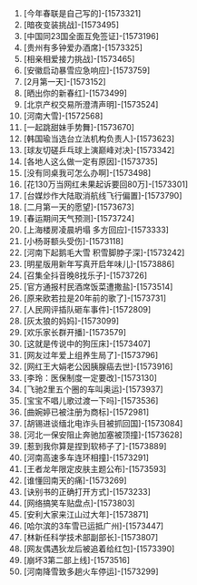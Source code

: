 
1. [今年春联是自己写的]-[1573321]
1. [暗夜变装挑战]-[1573495]
1. [中国同23国全面互免签证]-[1573196]
1. [贵州有多钟爱办酒席]-[1573325]
1. [相亲相爱接力挑战]-[1573465]
1. [安徽启动暴雪应急响应]-[1573759]
1. [2月第一天]-[1573152]
1. [晒出你的新春红]-[1573499]
1. [北京产权交易所澄清声明]-[1573524]
1. [河南大雪]-[1572568]
1. [一起跳甜妹手势舞]-[1573670]
1. [韩国瑜当选台立法机构负责人]-[1573623]
1. [球友切磋乒乓球上演巅峰对决]-[1573342]
1. [各地人这么做一定有原因]-[1573735]
1. [没有同桌我可怎么办啊]-[1573498]
1. [花130万当网红未果起诉要回80万]-[1573301]
1. [台媒炒作大陆取消航线飞行偏置]-[1573790]
1. [二月第一天的愿望]-[1573673]
1. [春运期间天气预测]-[1573724]
1. [上海楼房凌晨坍塌 多方回应]-[1573333]
1. [小杨哥额头受伤]-[1573118]
1. [河南下起鹅毛大雪 积雪脚脖子深]-[1573242]
1. [明星版用新年写真开启年味儿]-[1573886]
1. [召集全抖音晚8找乐子]-[1573726]
1. [官方通报村民酒席饭菜遭撒盐]-[1573514]
1. [原来欧若拉是20年前的歌了]-[1573731]
1. [人民网评插队砸车事件]-[1572809]
1. [灰太狼的妈妈]-[1573099]
1. [欢乐家长群开播]-[1573579]
1. [这就是传说中的狗压床]-[1573407]
1. [网友过年爱上组养生局了]-[1573796]
1. [网红王大娟老公因胰腺癌去世]-[1573916]
1. [李玲：医保制度一定要改]-[1573130]
1. [飞驰2里五个圈的车叫奥运]-[1573937]
1. [宝宝不唱儿歌过渡一下吗]-[1573536]
1. [曲婉婷已被注册为商标]-[1572981]
1. [胡锡进谈缅北电诈头目被抓回国]-[1573084]
1. [河北一保安阻止奔驰加塞被顶撞]-[1573628]
1. [惹到我你算是捏到软柿子了]-[1573889]
1. [河南高速多车连环相撞]-[1573291]
1. [王者龙年限定皮肤主题公布]-[1573593]
1. [谁懂回南天的痛]-[1573269]
1. [诀别书的正确打开方式]-[1573233]
1. [网络搞笑车贴盘点]-[1573803]
1. [安利大家来江山过大年]-[1573871]
1. [哈尔滨的3车雪已运抵广州]-[1573447]
1. [林新任科学技术部副部长]-[1573807]
1. [网友偶遇狄龙后被追着给红包]-[1573390]
1. [崩坏3第二部上线]-[1573516]
1. [河南降雪致多趟火车停运]-[1573299]